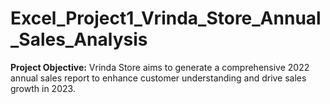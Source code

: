 # Excel_Project1_Vrinda_Store_Annual_Sales_Analysis

**Project Objective:** Vrinda Store aims to generate a comprehensive 2022 annual sales report to enhance customer understanding and drive sales growth in 2023.
